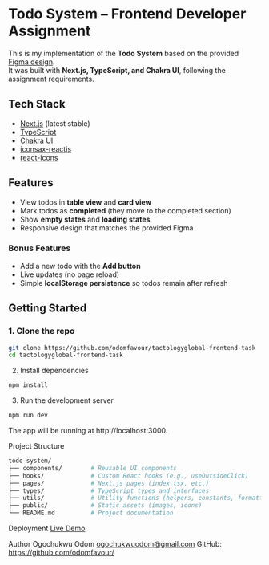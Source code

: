 # Todo System – Frontend Developer Assignment

This is my implementation of the **Todo System** based on the provided [Figma design](https://www.figma.com/design/y5jco2weGtIH3sdy6BVyMW/T-GLOBAL-TEST?node-id=2001-57594).  
It was built with **Next.js, TypeScript, and Chakra UI**, following the assignment requirements.

## Tech Stack

- [Next.js](https://nextjs.org/) (latest stable)
- [TypeScript](https://www.typescriptlang.org/)
- [Chakra UI](https://chakra-ui.com/)
- [iconsax-reactjs](https://www.npmjs.com/package/iconsax-react)
- [react-icons](https://react-icons.github.io/react-icons/)

## Features

- View todos in **table view** and **card view**
- Mark todos as **completed** (they move to the completed section)
- Show **empty states** and **loading states**
- Responsive design that matches the provided Figma

### Bonus Features

- Add a new todo with the **Add button**
- Live updates (no page reload)
- Simple **localStorage persistence** so todos remain after refresh

## Getting Started

### 1. Clone the repo

```bash
git clone https://github.com/odomfavour/tactologyglobal-frontend-task
cd tactologyglobal-frontend-task
```

2. Install dependencies

```bash
npm install
```

3. Run the development server

```bash
npm run dev
```

The app will be running at http://localhost:3000.

Project Structure

```bash
todo-system/
├── components/        # Reusable UI components
├── hooks/             # Custom React hooks (e.g., useOutsideClick)
├── pages/             # Next.js pages (index.tsx, etc.)
├── types/             # TypeScript types and interfaces
├── utils/             # Utility functions (helpers, constants, formatters)
├── public/            # Static assets (images, icons)
└── README.md          # Project documentation
```

Deployment
[Live Demo](https://tactologyglobal-frontend-task-ogochukwu.vercel.app/)

Author
Ogochukwu Odom
ogochukwuodom@gmail.com
GitHub: https://github.com/odomfavour/
